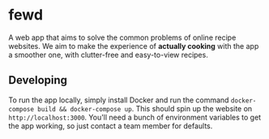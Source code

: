 # fewd
A web app that aims to solve the common problems of online recipe websites. We aim to make the experience of **actually cooking** with the app a smoother one, with clutter-free and easy-to-view recipes.

## Developing
To run the app locally, simply install Docker and run the command `docker-compose build && docker-compose up`. This should spin up the website on `http://localhost:3000`. You'll need a bunch of environment variables to get the app working, so just contact a team member for defaults.
